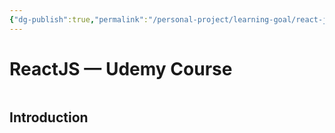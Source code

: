 ```yaml
---
{"dg-publish":true,"permalink":"/personal-project/learning-goal/react-js/","dgHomeLink":true,"dgPassFrontmatter":true}
---
```


# ReactJS — Udemy Course

```toc
```
## Introduction 
